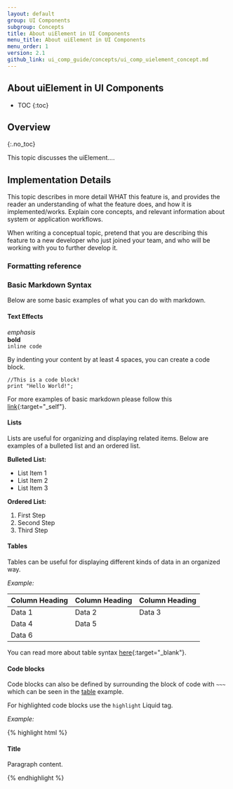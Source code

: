 ```yaml
---
layout: default
group: UI Components
subgroup: Concepts
title: About uiElement in UI Components
menu_title: About uiElement in UI Components
menu_order: 1
version: 2.1
github_link: ui_comp_guide/concepts/ui_comp_uielement_concept.md
---
```



##  About uiElement in UI Components
* TOC
{:toc}

## Overview
{:.no_toc}

This topic discusses the uiElement....

## Implementation Details

This topic describes in more detail WHAT this feature is, and provides the reader an understanding of what the feature does, and how it is implemented/works. Explain core concepts, and relevant information about system or application workflows.

When writing a conceptual topic, pretend that you are describing this feature to a new developer who just joined your team, and who will be working with you to further develop it.

<!-- форматирование -->

### Formatting reference


### Basic Markdown Syntax
Below are some basic examples of what you can do with markdown.

#### Text Effects

*emphasis*    
 **bold**     
 `inline code`

By indenting your content by at least 4 spaces, you can create a code block.

    //This is a code block!
    print "Hello World!";

For more examples of basic markdown please follow this [link](https://daringfireball.net/projects/markdown/syntax){:target="_self"}.

#### Lists
Lists are useful for organizing and displaying related items. Below are examples of a bulleted list and an ordered list.

**Bulleted List:**

* List Item 1
*	List Item 2
*	List Item 3

**Ordered List:**

1.	First Step
2.	Second Step
3.	Third Step

#### Tables
Tables can be useful for displaying different kinds of data in an organized way.

*Example:*

| Column Heading | Column Heading | Column Heading |
|----------------|----------------|----------------|
| Data 1         | Data 2         | Data 3         |
| Data 4         | Data 5         |                |
| Data 6         |                |                |

You can read more about table syntax [here](http://kramdown.gettalong.org/syntax.html#tables){:target="_blank"}.

#### Code blocks

Code blocks can also be defined by surrounding the block of code with `~~~` which can be seen in the [table](#tables) example.

For highlighted code blocks use the `highlight` Liquid tag.

*Example:*

{% highlight html %}
<div class="container">
  <h4 class="title">Title</h4>
  <div class="content">
    <p>Paragraph content.</p>
  </div>
</div>
{% endhighlight %}
